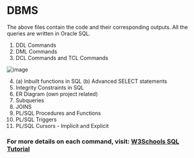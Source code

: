 # DBMS  
The above files contain the code and their corresponding outputs. All the queries are written in Oracle SQL.  

1. DDL Commands
2. DML Commands
3. DCL Commands and TCL Commands

![image](https://github.com/PriyanshiNegi01/DBMS/assets/121029180/dac302d6-60aa-456a-9729-6de5f76b7c36)

4. (a) Inbuilt functions in SQL (b) Advanced SELECT statements
5. Integrity Constraints in SQL
6. ER Diagram (own project related)
7. Subqueries
8. JOINS
9. PL/SQL Procedures and Functions
10. PL/SQL Triggers
11. PL/SQL Cursors - Implicit and Explicit

### For more details on each command, visit: [W3Schools SQL Tutorial](https://www.w3schools.com/sql/)
